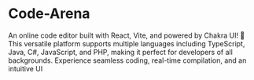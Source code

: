 # Code-Arena
 An online code editor built with React, Vite, and powered by Chakra UI! 🚀 This versatile platform supports multiple languages including TypeScript, Java, C#, JavaScript, and PHP, making it perfect for developers of all backgrounds. Experience seamless coding, real-time compilation, and an intuitive UI
